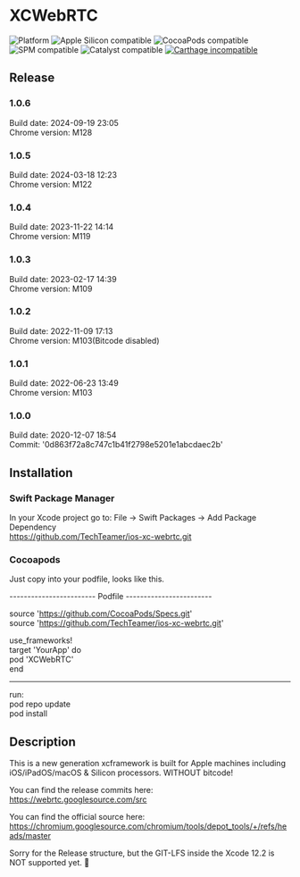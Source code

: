 # XCWebRTC
![Platform](https://img.shields.io/badge/Platform-iOS%20&%20macOS-orange.svg)
![Apple Silicon compatible](https://img.shields.io/badge/Apple%20Silicon-compatible-green.svg)
![CocoaPods compatible](https://img.shields.io/badge/CocoaPods-compatible-green.svg)
![SPM compatible](https://img.shields.io/badge/Swift%20Package%20Manager-compatible-green.svg)
![Catalyst compatible](https://img.shields.io/badge/Catalyst-compatible-green.svg)
[![Carthage incompatible](https://img.shields.io/badge/Carthage-incompatible-red.svg?style=flat)](https://github.com/Carthage/Carthage)


## Release

### 1.0.6  
Build date: 2024-09-19 23:05  
Chrome version: M128

### 1.0.5  
Build date: 2024-03-18 12:23  
Chrome version: M122

### 1.0.4  
Build date: 2023-11-22 14:14  
Chrome version: M119

### 1.0.3  
Build date: 2023-02-17 14:39  
Chrome version: M109

### 1.0.2
Build date: 2022-11-09 17:13  
Chrome version: M103(Bitcode disabled)

### 1.0.1
Build date: 2022-06-23 13:49  
Chrome version: M103

### 1.0.0
Build date: 2020-12-07 18:54  
Commit: '0d863f72a8c747c1b41f2798e5201e1abcdaec2b'

## Installation
### Swift Package Manager
In your Xcode project go to: File -> Swift Packages -> Add Package Dependency  
https://github.com/TechTeamer/ios-xc-webrtc.git


### Cocoapods
Just copy into your podfile, looks like this.  

  ------------------------ Podfile ------------------------

source 'https://github.com/CocoaPods/Specs.git'  
source 'https://github.com/TechTeamer/ios-xc-webrtc.git'

  use_frameworks!  
  target 'YourApp' do  
    pod 'XCWebRTC'  
  end
  
  ---------------------------------------------------------

run:  
pod repo update  
pod install  

## Description
This is a new generation xcframework is built for Apple machines including iOS/iPadOS/macOS & Silicon processors.
WITHOUT bitcode!

You can find the release commits here:
https://webrtc.googlesource.com/src

You can find the official source here:
https://chromium.googlesource.com/chromium/tools/depot_tools/+/refs/heads/master

Sorry for the Release structure, but the GIT-LFS inside the Xcode 12.2 is NOT supported yet. 🙁


